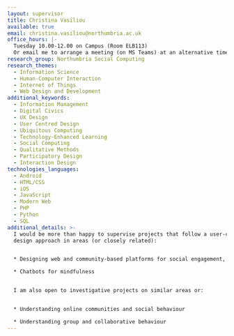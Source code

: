 ```yaml
---
layout: supervisor
title: Christina Vasiliou
available: true
email: christina.vasiliou@northumbria.ac.uk
office_hours: |-
  Tuesday 10.00-12.00 on Campus (Room ELB113)
  Or email me to arrange a meeting (on MS Teams) at an alternative time.
research_group: Northumbria Social Computing
research_themes:
  - Information Science
  - Human-Computer Interaction
  - Internet of Things
  - Web Design and Development
additional_keywords:
  - Information Management
  - Digital Civics
  - UX Design
  - User Centred Design
  - Ubiquitous Computing
  - Technology-Enhanced Learning
  - Social Computing
  - Qualitative Methods
  - Participatory Design
  - Interaction Design
technologies_languages:
  - Android
  - HTML/CSS
  - iOS
  - JavaScript
  - Modern Web
  - PHP
  - Python
  - SQL
additional_details: >-
  I would be more than happy to supervise projects that follow a user-centred
  design approach in areas (or closely related):


  * Designing web and community-based platforms for social engagement, learning and training.

  * Chatbots for mindfulness


  I am also open to investigative projects on similar areas or:


  * Understanding online communities and social behaviour

  * Understanding group and collaborative behaviour
---
```

